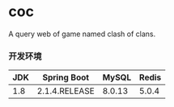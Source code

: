 # coc
A query web of game named clash of clans.

### 开发环境

| JDK  | Spring Boot   | MySQL  | Redis |
| ---- | ------------- | ------ | ----- |
| 1.8  | 2.1.4.RELEASE | 8.0.13 | 5.0.4 |

